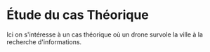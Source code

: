 # Étude du cas Théorique
Ici on s'intéresse à un cas théorique où un drone survole la ville à la recherche d'informations.